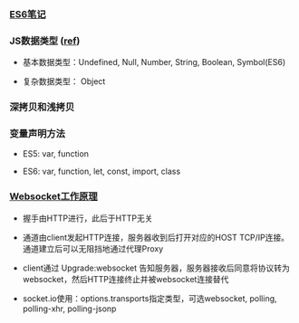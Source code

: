### [ES6笔记](https://github.com/ErgoSphere/es-plugins/blob/master/documents/ES6%E7%AC%94%E8%AE%B0.md)

### JS数据类型 ([ref](https://zhuanlan.zhihu.com/p/95534245))

- 基本数据类型：Undefined, Null, Number, String, Boolean, Symbol(ES6)

- 复杂数据类型： Object

### 深拷贝和浅拷贝

### 变量声明方法
 
- ES5: var, function

- ES6: var, function, let, const, import, class

### [Websocket工作原理](http://websocket.org/aboutwebsocket.html) 

- 握手由HTTP进行，此后于HTTP无关

- 通道由client发起HTTP连接，服务器收到后打开对应的HOST TCP/IP连接。通道建立后可以无阻挡地通过代理Proxy

- client通过 Upgrade:websocket 告知服务器，服务器接收后同意将协议转为websocket，然后HTTP连接终止并被websocket连接替代

- socket.io使用：options.transports指定类型，可选websocket, polling, polling-xhr, polling-jsonp




